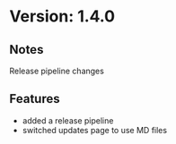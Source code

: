 # Version: 1.4.0

## Notes
Release pipeline changes

## Features
- added a release pipeline
-  switched updates page to use MD files

